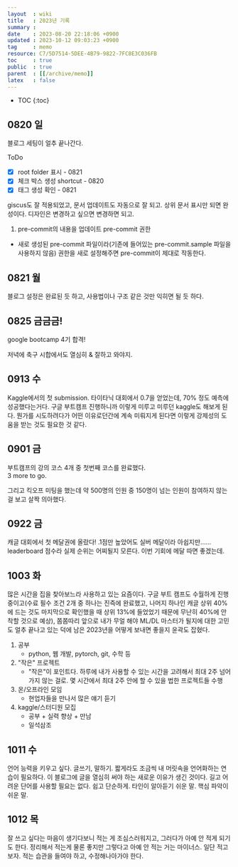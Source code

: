 ```yaml
---
layout  : wiki
title   : 2023년 기록
summary : 
date    : 2023-08-20 22:18:06 +0900
updated : 2023-10-12 09:03:23 +0900
tag     : memo
resource: C7/5D7514-5DEE-4B79-9822-7FC8E3C036FB
toc     : true
public  : true
parent  : [[/archive/memo]]
latex   : false
---
```

* TOC
{:toc}

## 0820 일
블로그 세팅이 얼추 끝나간다. 

ToDo
* [X] root folder 표시 - 0821
* [X] 체크 박스 생성 shortcut - 0820
* [X] 태그 생성 확인 - 0821

giscus도 잘 적용되었고, 문서 업데이트도 자동으로 잘 되고. 상위 문서 표시만 되면 완성이다. 디자인은 변경하고 싶으면 변경하면 되고.

1. pre-commit의 내용을 업데이트
pre-commit 권한
* 새로 생성된 pre-commit 파일이라(기존에 들어있는 pre-commit.sample 파일을 사용하지 않음) 권한을 새로 설정해주면 pre-commit이 제대로 작동한다.

## 0821 월
블로그 설정은 완료된 듯 하고, 사용법이나 구조 같은 것만 익히면 될 듯 하다.

## 0825 금금금!
google bootcamp 4기 합격!

저녁에 축구 시합에서도 열심히 & 잘하고 와야지.


## 0913 수
Kaggle에서의 첫 submission. 타이타닉 대회에서 0.7을 얻었는데, 70% 정도 예측에 성공했다는거다. 구글 부트캠프 진행하니까 이렇게 미루고 미루던 kaggle도 해보게 된다. 뭔가를 시도하려다가 어떤 이유로던간에 계속 미뤄지게 된다면 이렇게 강제성의 도움을 받는 것도 필요한 것 같다.

## 0901 금
부트캠프의 강의 코스 4개 중 첫번째 코스를 완료했다.  
3 more to go.

그리고 킥오프 미팅을 했는데 약 500명의 인원 중 150명이 넘는 인원이 참여하지 않는 걸 보고 살짝 의아했다. 

## 0922 금
캐글 대회에서 첫 메달권에 올랐다! .1점만 높았어도 실버 메달이라 아쉽지만......
leaderboard 점수라 실제 순위는 어찌될지 모른다. 이번 기회에 메달 따면 좋겠는데.

## 1003 화
많은 시간을 집을 찾아보느라 사용하고 있는 요즘이다. 구글 부트 캠프도 수월하게 진행 중이고(수료 필수 조건 2개 중 하나는 진즉에 완료했고, 나머지 하나인 캐글 상위 40%에 드는 것도 마지막으로 확인했을 때 상위 13%에 들었었기 때문에 무난히 40%에 안착할 것으로 예상), 쫌쫌따리 앞으로 내가 무얼 해야 ML/DL 마스터가 될지에 대한 고민도 얼추 끝나고 있는 덕에 남은 2023년을 어떻게 보내면 좋을지 윤곽도 잡혔다.

1. 공부
    - python, 웹 개발, pytorch, git, 수학 등
2. "작은" 프로젝트
    - "작은"이 포인트다. 하루에 내가 사용할 수 있는 시간을 고려해서 최대 2주 넘어가지 않는 걸로. 몇 시간에서 최대 2주 안에 할 수 있을 법한 프로젝트들 수행
3. 온/오프라인 모임
    - 현업자들을 만나서 많은 얘기 듣기
4. kaggle/스터디원 모집
    - 공부 + 실력 향상 + 만남
    - 일석삼조

## 1011 수
언어 능력을 키우고 싶다. 글쓰기, 말하기. 짧게라도 조금씩 내 머릿속을 언어화하는 연습이 필요하다. 이 블로그에 글을 열심히 써야 하는 새로운 이유가 생긴 것이다. 길고 어려운 단어를 사용할 필요는 없다. 쉽고 단순하게. 타인이 알아듣기 쉬운 말. 핵심 파악이 쉬운 말.  

## 1012 목
잘 쓰고 싶다는 마음이 생기다보니 적는 게 조심스러워지고, 그러다가 아예 안 적게 되기도 한다. 정리해서 적는게 물론 좋지만 그렇다고 아예 안 적는 거는 마이너스. 일단 적고 보자. 적는 습관을 들여야 하고, 수정해나아가야 한다.
